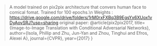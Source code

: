 > A model trained on pix2pix architecture that convers human face to comical fomat. 
> Trained for 100 epochs.\n
> Weights : 
> https://drive.google.com/drive/folders/1rM0rxFXBq3B9EgsYx6XUox1vDyAovSRJ?usp=sharing
> original paper: 
@article{pix2pix2017,
  title={Image-to-Image Translation with Conditional Adversarial Networks},
  author={Isola, Phillip and Zhu, Jun-Yan and Zhou, Tinghui and Efros, Alexei A},
  journal={CVPR},
  year={2017}
}

